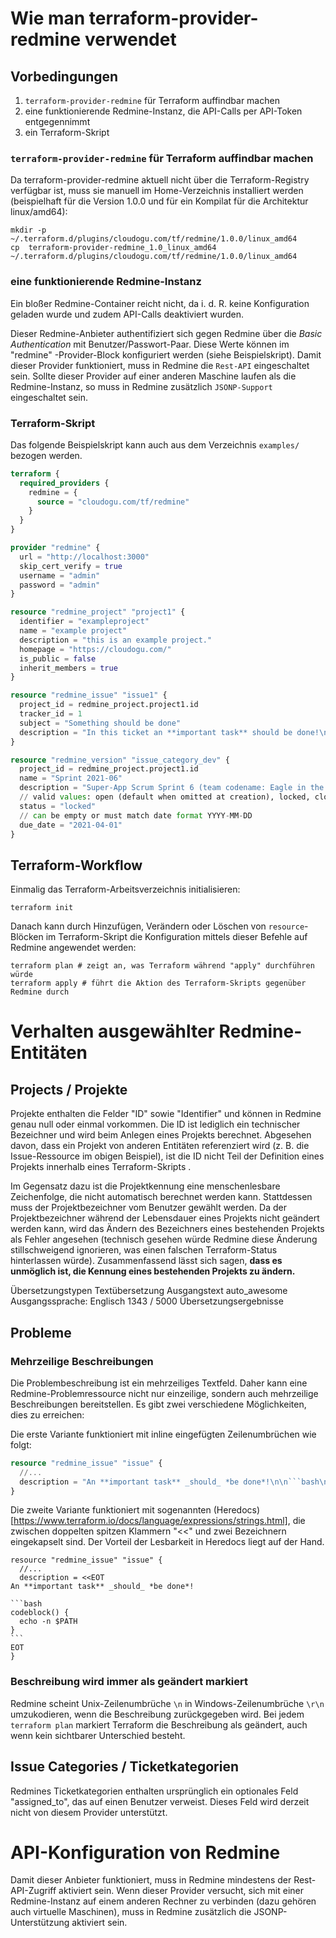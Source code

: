 # Wie man terraform-provider-redmine verwendet

## Vorbedingungen

1. `terraform-provider-redmine` für Terraform auffindbar machen
1. eine funktionierende Redmine-Instanz, die API-Calls per API-Token entgegennimmt
1. ein Terraform-Skript

### `terraform-provider-redmine` für Terraform auffindbar machen

Da terraform-provider-redmine aktuell nicht über die Terraform-Registry verfügbar ist, muss sie manuell im Home-Verzeichnis installiert werden (beispielhaft für die Version 1.0.0 und für ein Kompilat für die Architektur linux/amd64):

```
mkdir -p ~/.terraform.d/plugins/cloudogu.com/tf/redmine/1.0.0/linux_amd64
cp  terraform-provider-redmine_1.0_linux_amd64 ~/.terraform.d/plugins/cloudogu.com/tf/redmine/1.0.0/linux_amd64
```

### eine funktionierende Redmine-Instanz

Ein bloßer Redmine-Container reicht nicht, da i. d. R. keine Konfiguration geladen wurde und zudem API-Calls deaktiviert wurden.

Dieser Redmine-Anbieter authentifiziert sich gegen Redmine über die _Basic Authentication_ mit Benutzer/Passwort-Paar. Diese Werte können im "redmine" -Provider-Block konfiguriert werden (siehe Beispielskript). Damit dieser Provider funktioniert, muss in Redmine die `Rest-API` eingeschaltet sein. Sollte dieser Provider auf einer anderen Maschine laufen als die Redmine-Instanz, so muss in Redmine zusätzlich `JSONP-Support` eingeschaltet sein.

### Terraform-Skript

Das folgende Beispielskript kann auch aus dem Verzeichnis `examples/` bezogen werden.

```terraform
terraform {
  required_providers {
    redmine = {
      source = "cloudogu.com/tf/redmine"
    }
  }
}

provider "redmine" {
  url = "http://localhost:3000"
  skip_cert_verify = true
  username = "admin"
  password = "admin"
}

resource "redmine_project" "project1" {
  identifier = "exampleproject"
  name = "example project"
  description = "this is an example project."
  homepage = "https://cloudogu.com/"
  is_public = false
  inherit_members = true
}

resource "redmine_issue" "issue1" {
  project_id = redmine_project.project1.id
  tracker_id = 1
  subject = "Something should be done"
  description = "In this ticket an **important task** should be done!\n\nGo ahead!\n\n```bash\necho -n $PATH\n```"
}

resource "redmine_version" "issue_category_dev" {
  project_id = redmine_project.project1.id
  name = "Sprint 2021-06"
  description = "Super-App Scrum Sprint 6 (team codename: Eagle in the jar)"
  // valid values: open (default when omitted at creation), locked, closed
  status = "locked"
  // can be empty or must match date format YYYY-MM-DD
  due_date = "2021-04-01"
}
```

## Terraform-Workflow

Einmalig das Terraform-Arbeitsverzeichnis initialisieren:
```
terraform init
```

Danach kann durch Hinzufügen, Verändern oder Löschen von `resource`-Blöcken im Terraform-Skript die Konfiguration mittels dieser Befehle auf Redmine angewendet werden:

```
terraform plan # zeigt an, was Terraform während "apply" durchführen würde
terraform apply # führt die Aktion des Terraform-Skripts gegenüber Redmine durch
```

# Verhalten ausgewählter Redmine-Entitäten

## Projects / Projekte

Projekte enthalten die Felder "ID" sowie "Identifier" und können in Redmine genau null oder einmal vorkommen. Die ID ist lediglich ein technischer Bezeichner und wird beim Anlegen eines Projekts berechnet. Abgesehen davon, dass ein Projekt von anderen Entitäten referenziert wird (z. B. die Issue-Ressource im obigen Beispiel), ist die ID nicht Teil der Definition eines Projekts innerhalb eines Terraform-Skripts .

Im Gegensatz dazu ist die Projektkennung eine menschenlesbare Zeichenfolge, die nicht automatisch berechnet werden kann. Stattdessen muss der Projektbezeichner vom Benutzer gewählt werden. Da der Projektbezeichner während der Lebensdauer eines Projekts nicht geändert werden kann, wird das Ändern des Bezeichners eines bestehenden Projekts als Fehler angesehen (technisch gesehen würde Redmine diese Änderung stillschweigend ignorieren, was einen falschen Terraform-Status hinterlassen würde). Zusammenfassend lässt sich sagen, **dass es unmöglich ist, die Kennung eines bestehenden Projekts zu ändern.**

Übersetzungstypen
Textübersetzung
Ausgangstext
auto_awesome
Ausgangssprache: Englisch
1343 / 5000
Übersetzungsergebnisse
## Probleme

### Mehrzeilige Beschreibungen
Die Problembeschreibung ist ein mehrzeiliges Textfeld. Daher kann eine Redmine-Problemressource nicht nur einzeilige, sondern auch mehrzeilige Beschreibungen bereitstellen. Es gibt zwei verschiedene Möglichkeiten, dies zu erreichen:

Die erste Variante funktioniert mit inline eingefügten Zeilenumbrüchen wie folgt:

```terraform
resource "redmine_issue" "issue" {
  //...
  description = "An **important task** _should_ *be done*!\n\n```bash\ncodeblock() {\n  echo -n $PATH}\n```"
}
```

Die zweite Variante funktioniert mit sogenannten (Heredocs) [https://www.terraform.io/docs/language/expressions/strings.html], die zwischen doppelten spitzen Klammern "<<" und zwei Bezeichnern eingekapselt sind. Der Vorteil der Lesbarkeit in Heredocs liegt auf der Hand.

    resource "redmine_issue" "issue" {
      //...
      description = <<EOT
    An **important task** _should_ *be done*!
    
    ```bash
    codeblock() {
      echo -n $PATH
    }
    ```
    EOT
    }

### Beschreibung wird immer als geändert markiert

Redmine scheint Unix-Zeilenumbrüche `\n` in Windows-Zeilenumbrüche `\r\n` umzukodieren, wenn die Beschreibung zurückgegeben wird. Bei jedem `terraform plan` markiert Terraform die Beschreibung als geändert, auch wenn kein sichtbarer Unterschied besteht.

## Issue Categories / Ticketkategorien

Redmines Ticketkategorien enthalten ursprünglich ein optionales Feld "assigned_to", das auf einen Benutzer verweist. Dieses Feld wird derzeit nicht von diesem Provider unterstützt.

# API-Konfiguration von Redmine

Damit dieser Anbieter funktioniert, muss in Redmine mindestens der Rest-API-Zugriff aktiviert sein. Wenn dieser Provider versucht, sich mit einer Redmine-Instanz auf einem anderen Rechner zu verbinden (dazu gehören auch virtuelle Maschinen), muss in Redmine zusätzlich die JSONP-Unterstützung aktiviert sein.